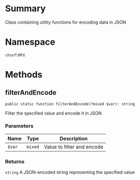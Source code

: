 # Summary

Class containing utility functions for encoding data in JSON

# Namespace

`chsxf\MFX`

# Methods

## filterAndEncode

`public static function filterAndEncode(?mixed $var): string`

Filter the specified value and encode it in JSON

### Parameters

| Name   | Type    | Description                |
| ------ | ------- | -------------------------- |
| `$var` | `mixed` | Value to filter and encode |

### Returns

`string` A JSON-encoded string representing the specified value
